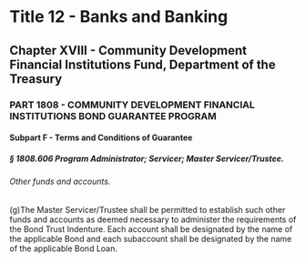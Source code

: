 
# Title 12 - Banks and Banking
## Chapter XVIII - Community Development Financial Institutions Fund, Department of the Treasury
### PART 1808 - COMMUNITY DEVELOPMENT FINANCIAL INSTITUTIONS BOND GUARANTEE PROGRAM
#### Subpart F - Terms and Conditions of Guarantee
##### § 1808.606 Program Administrator; Servicer; Master Servicer/Trustee.
###### Other funds and accounts.

(g)The Master Servicer/Trustee shall be permitted to establish such other funds and accounts as deemed necessary to administer the requirements of the Bond Trust Indenture. Each account shall be designated by the name of the applicable Bond and each subaccount shall be designated by the name of the applicable Bond Loan.

